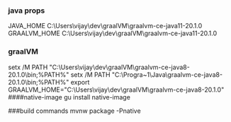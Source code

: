 ### java props
JAVA_HOME C:\Users\vijay\dev\graalVM\graalvm-ce-java11-20.1.0
GRAALVM_HOME C:\Users\vijay\dev\graalVM\graalvm-ce-java11-20.1.0

### graalVM
setx /M PATH "C:\Users\vijay\dev\graalVM\graalvm-ce-java8-20.1.0\bin;%PATH%"
setx /M PATH "C:\Progra~1\Java\graalvm-ce-java8-20.1.0\bin;%PATH%"
export GRAALVM_HOME="C:\Users\vijay\dev\graalVM\graalvm-ce-java8-20.1.0"
####native-image
gu install native-image

###build commands
mvnw package -Pnative
